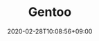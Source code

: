 ---
title: "Gentoo"
date: 2020-02-28T10:08:56+09:00
description: "O fato à medida, mas é preciso tosquiar e o resto."
draft: false
collapsible: true
weight: 2
---